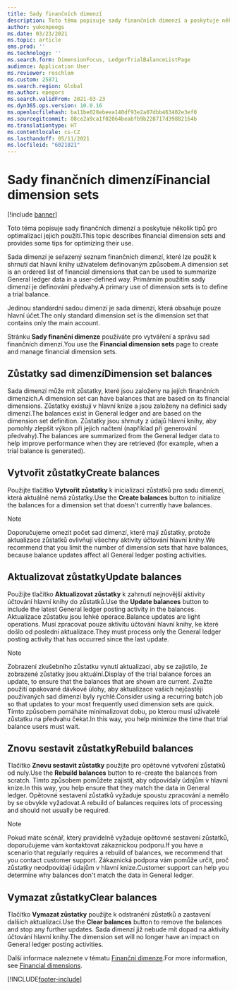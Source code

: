 ```yaml
---
title: Sady finančních dimenzí
description: Toto téma popisuje sady finančních dimenzí a poskytuje několik tipů pro optimalizaci jejich použití.
author: yukonpeegs
ms.date: 03/23/2021
ms.topic: article
ems.prod: ''
ms.technology: ''
ms.search.form: DimensionFocus, LedgerTrialBalanceListPage
audience: Application User
ms.reviewer: roschlom
ms.custom: 25871
ms.search.region: Global
ms.author: epegors
ms.search.validFrom: 2021-03-23
ms.dyn365.ops.version: 10.0.16
ms.openlocfilehash: ba11be028ebeea140df93e2a07dbb463402e3ef0
ms.sourcegitcommit: 08ce2a9ca1f02064beabfb9b228717d39882164b
ms.translationtype: HT
ms.contentlocale: cs-CZ
ms.lasthandoff: 05/11/2021
ms.locfileid: "6021821"
---
```

# <a name="financial-dimension-sets"></a><span data-ttu-id="49c84-103">Sady finančních dimenzí</span><span class="sxs-lookup"><span data-stu-id="49c84-103">Financial dimension sets</span></span>

[!include [banner](../includes/banner.md)]

<span data-ttu-id="49c84-104">Toto téma popisuje sady finančních dimenzí a poskytuje několik tipů pro optimalizaci jejich použití.</span><span class="sxs-lookup"><span data-stu-id="49c84-104">This topic describes financial dimension sets and provides some tips for optimizing their use.</span></span>

<span data-ttu-id="49c84-105">Sada dimenzí je seřazený seznam finančních dimenzí, které lze použít k shrnutí dat hlavní knihy uživatelem definovaným způsobem.</span><span class="sxs-lookup"><span data-stu-id="49c84-105">A dimension set is an ordered list of financial dimensions that can be used to summarize General ledger data in a user-defined way.</span></span> <span data-ttu-id="49c84-106">Primárním použitím sady dimenzí je definování předvahy.</span><span class="sxs-lookup"><span data-stu-id="49c84-106">A primary use of dimension sets is to define a trial balance.</span></span>

<span data-ttu-id="49c84-107">Jedinou standardní sadou dimenzí je sada dimenzí, která obsahuje pouze hlavní účet.</span><span class="sxs-lookup"><span data-stu-id="49c84-107">The only standard dimension set is the dimension set that contains only the main account.</span></span>

<span data-ttu-id="49c84-108">Stránku **Sady finanční dimenze** používáte pro vytváření a správu sad finančních dimenzí.</span><span class="sxs-lookup"><span data-stu-id="49c84-108">You use the **Financial dimension sets** page to create and manage financial dimension sets.</span></span>

## <a name="dimension-set-balances"></a><span data-ttu-id="49c84-109">Zůstatky sad dimenzí</span><span class="sxs-lookup"><span data-stu-id="49c84-109">Dimension set balances</span></span>

<span data-ttu-id="49c84-110">Sada dimenzí může mít zůstatky, které jsou založeny na jejích finančních dimenzích.</span><span class="sxs-lookup"><span data-stu-id="49c84-110">A dimension set can have balances that are based on its financial dimensions.</span></span> <span data-ttu-id="49c84-111">Zůstatky existují v hlavní knize a jsou založeny na definici sady dimenzí.</span><span class="sxs-lookup"><span data-stu-id="49c84-111">The balances exist in General ledger and are based on the dimension set definition.</span></span> <span data-ttu-id="49c84-112">Zůstatky jsou shrnuty z údajů hlavní knihy, aby pomohly zlepšit výkon při jejich načtení (například při generování předvahy).</span><span class="sxs-lookup"><span data-stu-id="49c84-112">The balances are summarized from the General ledger data to help improve performance when they are retrieved (for example, when a trial balance is generated).</span></span>

## <a name="create-balances"></a><span data-ttu-id="49c84-113">Vytvořit zůstatky</span><span class="sxs-lookup"><span data-stu-id="49c84-113">Create balances</span></span>

<span data-ttu-id="49c84-114">Použijte tlačítko **Vytvořit zůstatky** k inicializaci zůstatků pro sadu dimenzí, která aktuálně nemá zůstatky.</span><span class="sxs-lookup"><span data-stu-id="49c84-114">Use the **Create balances** button to initialize the balances for a dimension set that doesn't currently have balances.</span></span>

> [!NOTE]
> <span data-ttu-id="49c84-115">Doporučujeme omezit počet sad dimenzí, které mají zůstatky, protože aktualizace zůstatků ovlivňují všechny aktivity účtování hlavní knihy.</span><span class="sxs-lookup"><span data-stu-id="49c84-115">We recommend that you limit the number of dimension sets that have balances, because balance updates affect all General ledger posting activities.</span></span>

## <a name="update-balances"></a><span data-ttu-id="49c84-116">Aktualizovat zůstatky</span><span class="sxs-lookup"><span data-stu-id="49c84-116">Update balances</span></span>

<span data-ttu-id="49c84-117">Použijte tlačítko **Aktualizovat zůstatky** k zahrnutí nejnovější aktivity účtování hlavní knihy do zůstatků.</span><span class="sxs-lookup"><span data-stu-id="49c84-117">Use the **Update balances** button to include the latest General ledger posting activity in the balances.</span></span> <span data-ttu-id="49c84-118">Aktualizace zůstatku jsou lehké operace.</span><span class="sxs-lookup"><span data-stu-id="49c84-118">Balance updates are light operations.</span></span> <span data-ttu-id="49c84-119">Musí zpracovat pouze aktivitu účtování hlavní knihy, ke které došlo od poslední aktualizace.</span><span class="sxs-lookup"><span data-stu-id="49c84-119">They must process only the General ledger posting activity that has occurred since the last update.</span></span>

> [!NOTE]
> <span data-ttu-id="49c84-120">Zobrazení zkušebního zůstatku vynutí aktualizaci, aby se zajistilo, že zobrazené zůstatky jsou aktuální.</span><span class="sxs-lookup"><span data-stu-id="49c84-120">Display of the trial balance forces an update, to ensure that the balances that are shown are current.</span></span> <span data-ttu-id="49c84-121">Zvažte použití opakované dávkové úlohy, aby aktualizace vašich nejčastěji používaných sad dimenzí byly rychlé.</span><span class="sxs-lookup"><span data-stu-id="49c84-121">Consider using a recurring batch job so that updates to your most frequently used dimension sets are quick.</span></span> <span data-ttu-id="49c84-122">Tímto způsobem pomáháte minimalizovat dobu, po kterou musí uživatelé zůstatku na předvahu čekat.</span><span class="sxs-lookup"><span data-stu-id="49c84-122">In this way, you help minimize the time that trial balance users must wait.</span></span>

## <a name="rebuild-balances"></a><span data-ttu-id="49c84-123">Znovu sestavit zůstatky</span><span class="sxs-lookup"><span data-stu-id="49c84-123">Rebuild balances</span></span>

<span data-ttu-id="49c84-124">Tlačítko **Znovu sestavit zůstatky** použijte pro opětovné vytvoření zůstatků od nuly.</span><span class="sxs-lookup"><span data-stu-id="49c84-124">Use the **Rebuild balances** button to re-create the balances from scratch.</span></span> <span data-ttu-id="49c84-125">Tímto způsobem pomůžete zajistit, aby odpovídaly údajům v hlavní knize.</span><span class="sxs-lookup"><span data-stu-id="49c84-125">In this way, you help ensure that they match the data in General ledger.</span></span> <span data-ttu-id="49c84-126">Opětovné sestavení zůstatků vyžaduje spoustu zpracování a nemělo by se obvykle vyžadovat.</span><span class="sxs-lookup"><span data-stu-id="49c84-126">A rebuild of balances requires lots of processing and should not usually be required.</span></span>

> [!NOTE]
> <span data-ttu-id="49c84-127">Pokud máte scénář, který pravidelně vyžaduje opětovné sestavení zůstatků, doporučujeme vám kontaktovat zákaznickou podporu.</span><span class="sxs-lookup"><span data-stu-id="49c84-127">If you have a scenario that regularly requires a rebuild of balances, we recommend that you contact customer support.</span></span> <span data-ttu-id="49c84-128">Zákaznická podpora vám pomůže určit, proč zůstatky neodpovídají údajům v hlavní knize.</span><span class="sxs-lookup"><span data-stu-id="49c84-128">Customer support can help you determine why balances don't match the data in General ledger.</span></span>

## <a name="clear-balances"></a><span data-ttu-id="49c84-129">Vymazat zůstatky</span><span class="sxs-lookup"><span data-stu-id="49c84-129">Clear balances</span></span>

<span data-ttu-id="49c84-130">Tlačítko **Vymazat zůstatky** použijte k odstranění zůstatků a zastavení dalších aktualizací.</span><span class="sxs-lookup"><span data-stu-id="49c84-130">Use the **Clear balances** button to remove the balances and stop any further updates.</span></span> <span data-ttu-id="49c84-131">Sada dimenzí již nebude mít dopad na aktivity účtování hlavní knihy.</span><span class="sxs-lookup"><span data-stu-id="49c84-131">The dimension set will no longer have an impact on General ledger posting activities.</span></span>

<span data-ttu-id="49c84-132">Další informace naleznete v tématu [Finanční dimenze](financial-dimensions.md).</span><span class="sxs-lookup"><span data-stu-id="49c84-132">For more information, see [Financial dimensions](financial-dimensions.md).</span></span>

[!INCLUDE[footer-include](../../includes/footer-banner.md)]
